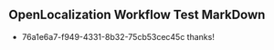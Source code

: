 ## OpenLocalization Workflow Test MarkDown
* 76a1e6a7-f949-4331-8b32-75cb53cec45c 
thanks!<!--HONumber=Mar16_HO4-->
